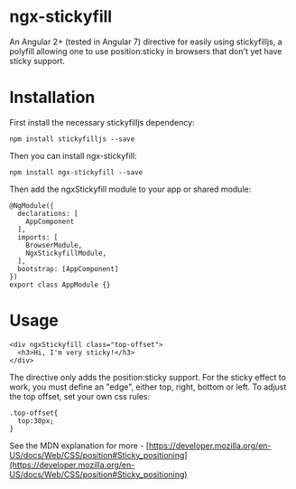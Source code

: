 # ngx-stickyfill

An Angular 2+ (tested in Angular 7) directive for easily using stickyfilljs, a polyfill allowing one to use position:sticky in browsers that don't yet have sticky support.

# Installation
First install the necessary stickyfilljs dependency:

```
npm install stickyfilljs --save
```

Then you can install ngx-stickyfill:

```
npm install ngx-stickyfill --save
```

Then add the ngxStickyfill module to your app or shared module:

```
@NgModule({
  declarations: [
    AppComponent
  ],
  imports: [
    BrowserModule,
    NgxStickyfillModule,
  ],
  bootstrap: [AppComponent]
})
export class AppModule {}
```

# Usage
```
<div ngxStickyfill class="top-offset">
  <h3>Hi, I'm very sticky!</h3>
</div>
```

The directive only adds the position:sticky support. For the sticky effect to work, you must define an "edge", either top, right, bottom or left. To adjust the top offset, set your own css rules:

```
.top-offset{
  top:30px;
}
```

See the MDN explanation for more - [https://developer.mozilla.org/en-US/docs/Web/CSS/position#Sticky_positioning](https://developer.mozilla.org/en-US/docs/Web/CSS/position#Sticky_positioning)
